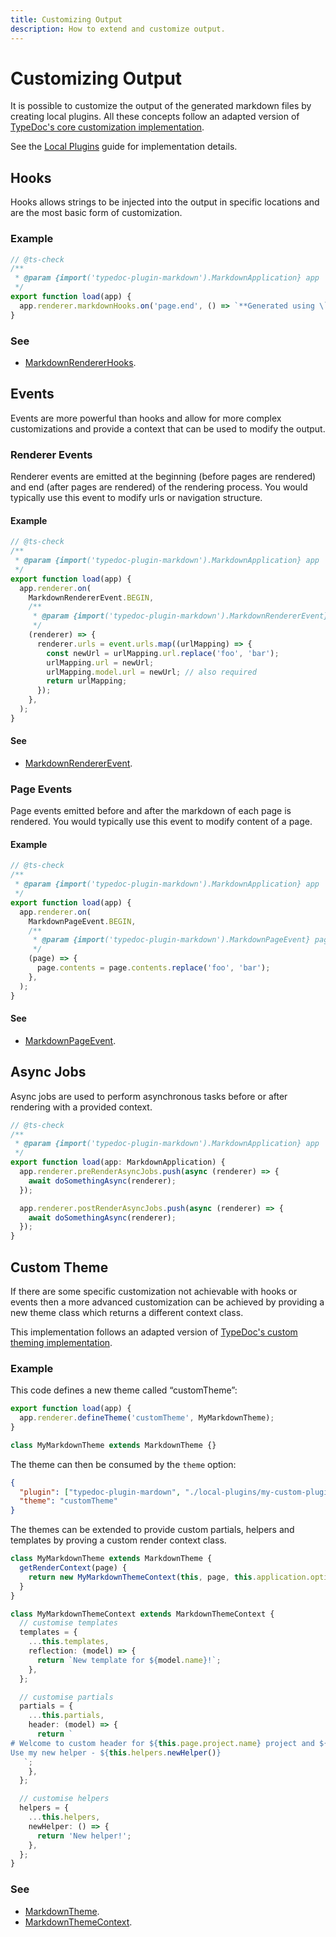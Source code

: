 ```yaml
---
title: Customizing Output
description: How to extend and customize output.
---
```


# Customizing Output

It is possible to customize the output of the generated markdown files by creating local plugins.
All these concepts follow an adapted version of [TypeDoc's core customization implementation](https://github.com/TypeStrong/typedoc/blob/master/internal-docs/custom-themes.md).

See the [Local Plugins](/api-docs/Document.Local-Plugins) guide for implementation details.

## Hooks

Hooks allows strings to be injected into the output in specific locations and are the most basic form of customization.

### Example

```ts filename="custom-plugin.mjs"
// @ts-check
/**
 * @param {import('typedoc-plugin-markdown').MarkdownApplication} app
 */
export function load(app) {
  app.renderer.markdownHooks.on('page.end', () => `**Generated using \`page.end\` hook**`);
}
```

### See

- [MarkdownRendererHooks](https://typedoc-plugin-markdown.org/api-docs/Interface.MarkdownRendererHooks).

## Events

Events are more powerful than hooks and allow for more complex customizations and provide a context that can be used to modify the output.

### Renderer Events

Renderer events are emitted at the beginning (before pages are rendered) and end (after pages are rendered) of the rendering process.
You would typically use this event to modify urls or navigation structure.

#### Example

```ts filename="custom-plugin.mjs"
// @ts-check
/**
 * @param {import('typedoc-plugin-markdown').MarkdownApplication} app
 */
export function load(app) {
  app.renderer.on(
    MarkdownRendererEvent.BEGIN,
    /**
     * @param {import('typedoc-plugin-markdown').MarkdownRendererEvent} renderer
     */
    (renderer) => {
      renderer.urls = event.urls.map((urlMapping) => {
        const newUrl = urlMapping.url.replace('foo', 'bar');
        urlMapping.url = newUrl;
        urlMapping.model.url = newUrl; // also required
        return urlMapping;
      });
    },
  );
}
```

#### See

- [MarkdownRendererEvent](/api-docs/Class.MarkdownRendererEvent).

### Page Events

Page events emitted before and after the markdown of each page is rendered.
You would typically use this event to modify content of a page.

#### Example

```ts filename="custom-plugin.mjs"
// @ts-check
/**
 * @param {import('typedoc-plugin-markdown').MarkdownApplication} app
 */
export function load(app) {
  app.renderer.on(
    MarkdownPageEvent.BEGIN,
    /**
     * @param {import('typedoc-plugin-markdown').MarkdownPageEvent} page
     */
    (page) => {
      page.contents = page.contents.replace('foo', 'bar');
    },
  );
}
```

#### See

- [MarkdownPageEvent](/api-docs/Class.MarkdownPageEvent).

## Async Jobs

Async jobs are used to perform asynchronous tasks before or after rendering with a provided context.

```ts filename="custom-plugin.mjs"
// @ts-check
/**
 * @param {import('typedoc-plugin-markdown').MarkdownApplication} app
 */
export function load(app: MarkdownApplication) {
  app.renderer.preRenderAsyncJobs.push(async (renderer) => {
    await doSomethingAsync(renderer);
  });

  app.renderer.postRenderAsyncJobs.push(async (renderer) => {
    await doSomethingAsync(renderer);
  });
}
```

## Custom Theme

If there are some specific customization not achievable with hooks or events then a more advanced customization can be achieved by providing a new theme class which returns a different context class.

This implementation follows an adapted version of [TypeDoc's custom theming implementation](https://github.com/TypeStrong/typedoc/blob/master/internal-docs/custom-themes.md).

### Example

This code defines a new theme called “customTheme”:

```ts
export function load(app) {
  app.renderer.defineTheme('customTheme', MyMarkdownTheme);
}

class MyMarkdownTheme extends MarkdownTheme {}
```

The theme can then be consumed by the `theme` option:

```json filename="typedoc.json"
{
  "plugin": ["typedoc-plugin-mardown", "./local-plugins/my-custom-plugin.js"],
  "theme": "customTheme"
}
```

The themes can be extended to provide custom partials, helpers and templates by proving a custom render context class.

```ts
class MyMarkdownTheme extends MarkdownTheme {
  getRenderContext(page) {
    return new MyMarkdownThemeContext(this, page, this.application.options);
  }
}

class MyMarkdownThemeContext extends MarkdownThemeContext {
  // customise templates
  templates = {
    ...this.templates,
    reflection: (model) => {
      return `New template for ${model.name}!`;
    },
  };

  // customise partials
  partials = {
    ...this.partials,
    header: (model) => {
      return `
# Welcome to custom header for ${this.page.project.name} project and ${model.name} model!
Use my new helper - ${this.helpers.newHelper()}
   `;
    },
  };

  // customise helpers
  helpers = {
    ...this.helpers,
    newHelper: () => {
      return 'New helper!';
    },
  };
}
```

### See

- [MarkdownTheme](/api-docs/Class.MarkdownTheme).
- [MarkdownThemeContext](/api-docs/Class.MarkdownThemeContext).
